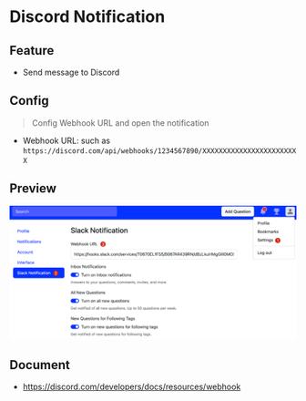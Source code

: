# Discord Notification
## Feature
- Send message to Discord

## Config
> Config Webhook URL and open the notification

- Webhook URL: such as `https://discord.com/api/webhooks/1234567890/XXXXXXXXXXXXXXXXXXXXXXXX`

## Preview
![Discord Config](./docs/slack-config.png)

## Document
- https://discord.com/developers/docs/resources/webhook